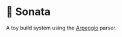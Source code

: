 # 🎻 Sonata

A toy build system using the [Arpeggio](https://github.com/igordejanovic/Arpeggio) parser.
